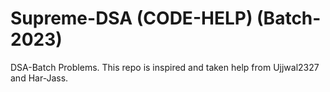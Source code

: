 # Supreme-DSA (CODE-HELP) (Batch-2023)
DSA-Batch Problems. 
This repo is inspired and taken help from Ujjwal2327 and Har-Jass.
